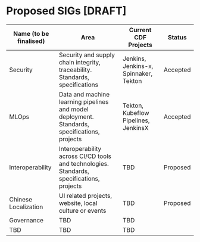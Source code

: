 # Proposed SIGs [DRAFT]

| Name (to be finalised)  | Area        | Current CDF Projects | Status
| ------------------------|-------------|-----------------------|--------------
| Security | Security and supply chain integrity, traceability. Standards, specifications | Jenkins, Jenkins-x, Spinnaker, Tekton | Accepted
| MLOps | Data and machine learning pipelines and model deployment. Standards, specifications, projects | Tekton, Kubeflow Pipelines, JenkinsX | Accepted
| Interoperability | Interoperability across CI/CD tools and technologies. Standards, specifications, projects | TBD | Proposed
| Chinese Localization | UI related projects, website, local culture or events | TBD | Proposed
| Governance | TBD | TBD | 
| TBD | TBD | TBD | 

